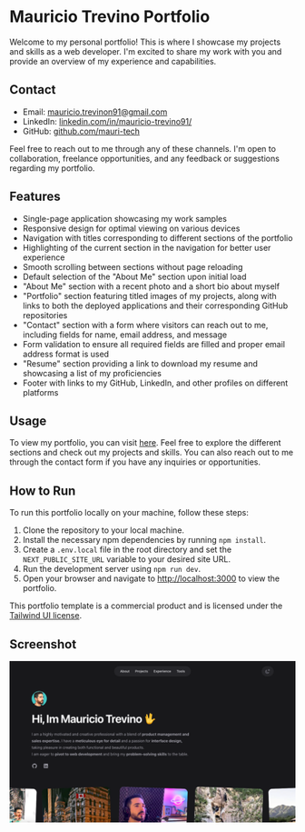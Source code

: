 # Mauricio Trevino Portfolio

Welcome to my personal portfolio! This is where I showcase my projects and skills as a web developer. I'm excited to share my work with you and provide an overview of my experience and capabilities.

## Contact

- Email: mauricio.trevinon91@gmail.com
- LinkedIn: [linkedin.com/in/mauricio-trevino91/](https://www.linkedin.com/in/mauricio-trevino91/)
- GitHub: [github.com/mauri-tech](https://github.com/mauri-tech)

Feel free to reach out to me through any of these channels. I'm open to collaboration, freelance opportunities, and any feedback or suggestions regarding my portfolio.

## Features

- Single-page application showcasing my work samples
- Responsive design for optimal viewing on various devices
- Navigation with titles corresponding to different sections of the portfolio
- Highlighting of the current section in the navigation for better user experience
- Smooth scrolling between sections without page reloading
- Default selection of the "About Me" section upon initial load
- "About Me" section with a recent photo and a short bio about myself
- "Portfolio" section featuring titled images of my projects, along with links to both the deployed applications and their corresponding GitHub repositories
- "Contact" section with a form where visitors can reach out to me, including fields for name, email address, and message
- Form validation to ensure all required fields are filled and proper email address format is used
- "Resume" section providing a link to download my resume and showcasing a list of my proficiencies
- Footer with links to my GitHub, LinkedIn, and other profiles on different platforms

## Usage

To view my portfolio, you can visit [here](https://portfolio-react-virid-eta.vercel.app/). Feel free to explore the different sections and check out my projects and skills. You can also reach out to me through the contact form if you have any inquiries or opportunities.
## How to Run

To run this portfolio locally on your machine, follow these steps:

1. Clone the repository to your local machine.
2. Install the necessary npm dependencies by running `npm install`.
3. Create a `.env.local` file in the root directory and set the `NEXT_PUBLIC_SITE_URL` variable to your desired site URL.
4. Run the development server using `npm run dev`.
5. Open your browser and navigate to [http://localhost:3000](http://localhost:3000) to view the portfolio.

This portfolio template is a commercial product and is licensed under the [Tailwind UI license](https://tailwindui.com/license).

## Screenshot

![Portfolio Landingpage](/src/images/Screenshot.png)